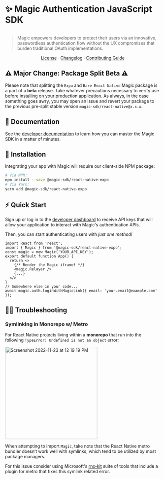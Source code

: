 # ✨ Magic Authentication JavaScript SDK

 [![<MagicLabs>](https://circleci.com/gh/magiclabs/magic-js.svg?style=shield)](https://circleci.com/gh/magiclabs/magic-js)

 > Magic empowers developers to protect their users via an innovative, passwordless authentication flow without the UX compromises that burden traditional OAuth implementations.
 <p align="center">
   <a href="https://github.com/magiclabs/magic-js/blob/master/packages/@magic-sdk/react-native-expo/LICENSE">License</a> ·
   <a href="https://github.com/magiclabs/magic-js/blob/master/packages/@magic-sdk/react-native-expo/CHANGELOG.md">Changelog</a> ·
   <a href="https://github.com/magiclabs/magic-js/blob/master/CONTRIBUTING.md">Contributing Guide</a>
 </p>

## ⚠️ Major Change: Package Split Beta ⚠️ 
Please note that splitting the `Expo` and `Bare React Native` Magic package is a part of a **beta** release. Take whatever precautions necessary to verify use before installing on your production application. As always, in the case something goes awry, you may open an issue and revert your package to the previous pre-split stable version `magic-sdk/react-native@x.x.x`.

 ## 📖 Documentation

 See the [developer documentation](https://magic.link/docs) to learn how you can master the Magic SDK in a matter of minutes.

 ## 🔗 Installation

 Integrating your app with Magic will require our client-side NPM package:

 ```bash
 # Via NPM:
 npm install --save @magic-sdk/react-native-expo
 # Via Yarn:
 yarn add @magic-sdk/react-native-expo
 ```

 ## ⚡️ Quick Start

 Sign up or log in to the [developer dashboard](https://dashboard.magic.link) to receive API keys that will allow your application to interact with Magic's authentication APIs.

 Then, you can start authenticating users with _just one method!_

 ```tsx
 import React from 'react';
 import { Magic } from '@magic-sdk/react-native-expo';
 const magic = new Magic('YOUR_API_KEY');
 export default function App() {
   return <>
     {/* Render the Magic iframe! */}
     <magic.Relayer />
     {...}
   </>
 }
 // Somewhere else in your code...
 await magic.auth.loginWithMagicLink({ email: 'your.email@example.com' });
 ```
 ## 🙌🏾 Troubleshooting

 ### Symlinking in Monorepo w/ Metro

For React Native projects living within a **monorepo** that run into the following `TypeError: Undefined is not an object` error: 

<img width="299" alt="Screenshot 2022-11-23 at 12 19 19 PM" src="https://user-images.githubusercontent.com/13407884/203641477-ec2e472e-86dc-4a22-b54a-eb694001617e.png">

When attempting to import `Magic`, take note that the React Native metro bundler doesn’t work well with symlinks, which tend to be utilized by most package managers. 

For this issue consider using Microsoft's [rnx-kit](https://microsoft.github.io/rnx-kit/docs/guides/bundling) suite of tools that include a plugin for metro that fixes this symlink related error. 
